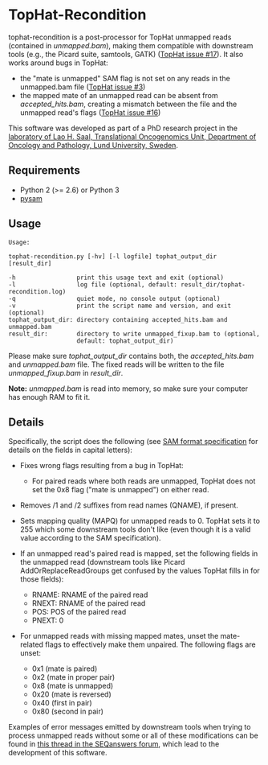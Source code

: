 TopHat-Recondition
==================

tophat-recondition is a post-processor for TopHat unmapped reads (contained in *unmapped.bam*), making them compatible with downstream tools
(e.g., the Picard suite, samtools, GATK) ([TopHat issue #17](https://github.com/infphilo/tophat/issues/17)).  It also works around bugs in TopHat:

- the "mate is unmapped" SAM flag is not set on any reads in the unmapped.bam file ([TopHat issue #3](https://github.com/infphilo/tophat/issues/3))
- the mapped mate of an unmapped read can be absent from *accepted_hits.bam*, creating a mismatch between the file and the unmapped read's flags ([TopHat issue #16](https://github.com/infphilo/tophat/issues/16))

This software was developed as part of a PhD research project in the
[laboratory of Lao H. Saal, Translational Oncogenomics Unit, Department of Oncology and Pathology, Lund University, Sweden](http://www.med.lu.se/saalgroup).


Requirements
------------

- Python 2 (>= 2.6) or Python 3
- [pysam](https://github.com/pysam-developers/pysam)


Usage
-----

```
Usage:

tophat-recondition.py [-hv] [-l logfile] tophat_output_dir [result_dir]

-h                 print this usage text and exit (optional)
-l                 log file (optional, default: result_dir/tophat-recondition.log)
-q                 quiet mode, no console output (optional)
-v                 print the script name and version, and exit (optional)
tophat_output_dir: directory containing accepted_hits.bam and unmapped.bam
result_dir:        directory to write unmapped_fixup.bam to (optional,
                   default: tophat_output_dir)
```

Please make sure *tophat_output_dir* contains both, the *accepted_hits.bam* and *unmapped.bam* file.  The fixed
reads will be written to the file *unmapped_fixup.bam* in *result_dir*.

**Note:** *unmapped.bam* is read into memory, so make sure your computer has enough RAM to fit it.


Details
-------

Specifically, the script does the following (see [SAM format specification](http://samtools.github.io/hts-specs/SAMv1.pdf)
for details on the fields in capital letters):

- Fixes wrong flags resulting from a bug in TopHat:
  * For paired reads where both reads are unmapped, TopHat does not set the 0x8 flag ("mate is unmapped") on either read.

- Removes /1 and /2 suffixes from read names (QNAME), if present.

- Sets mapping quality (MAPQ) for unmapped reads to 0.  TopHat sets it to 255 which some downstream tools don't like (even though it is a valid value according to the SAM specification).

- If an unmapped read's paired read is mapped, set the following fields in the unmapped read (downstream tools like Picard AddOrReplaceReadGroups get confused by the values TopHat fills in for those fields):
  * RNAME: RNAME of the paired read
  * RNEXT: RNAME of the paired read
  * POS:   POS of the paired read
  * PNEXT: 0

- For unmapped reads with missing mapped mates, unset the mate-related flags to effectively make them unpaired.  The following flags are unset:
  * 0x1  (mate is paired)
  * 0x2  (mate in proper pair)
  * 0x8  (mate is unmapped)
  * 0x20 (mate is reversed)
  * 0x40 (first in pair)
  * 0x80 (second in pair)

Examples of error messages emitted by downstream tools when trying to process unmapped reads without some or all of these
modifications can be found in [this thread in the SEQanswers forum](http://seqanswers.com/forums/showthread.php?t=28155),
which lead to the development of this software.
